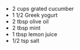 * 2 cups grated cucumber
* 1 1/2 Greek yogurt
* 2 tbsp olive oil
* 2 tbsp mint
* 1 tbsp lemon juice
* 1/2 tsp salt
